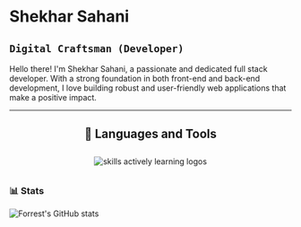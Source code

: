 # Shekhar Sahani

## `Digital Craftsman (Developer)`

<p> Hello there! I'm Shekhar Sahani, a passionate and dedicated full stack developer. With a strong foundation in both front-end and back-end development, I love building robust and user-friendly web applications that make a positive impact.</p>


---

<div align="center">
  <h2> <strong> 🧰 Languages and Tools </strong></h2> 
  <img style="padding:10px" src="https://skillicons.dev/icons?i=nodejs,js,py,react,git,github,tailwind,html,css,django,aws" alt="skills actively learning logos"> <br> 
</div>

### 📊 Stats

![Forrest's GitHub stats](https://github-readme-stats.vercel.app/api?username=shekhar-sahani&show_icons=true&theme=gruvbox)

<!-- ![GitHub Streak](https://streak-stats.demolab.com?user=ForrestKnight&theme=gruvbox&border_radius=4.5) -->

#



<!--
**shekhar-sahani/shekhar-sahani** is a ✨ _special_ ✨ repository because its `README.md` (this file) appears on your GitHub profile.

Here are some ideas to get you started:

- 🔭 I’m currently working on ...
- 🌱 I’m currently learning ...
- 👯 I’m looking to collaborate on ...
- 🤔 I’m looking for help with ...
- 💬 Ask me about ...
- 📫 How to reach me: ...
- 😄 Pronouns: ...
- ⚡ Fun fact: ...
-->
